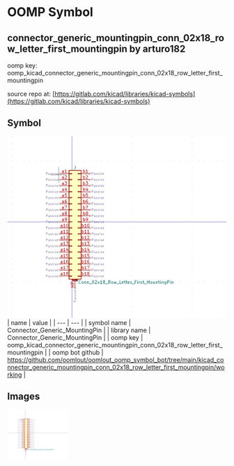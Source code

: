 # OOMP Symbol  
## connector_generic_mountingpin_conn_02x18_row_letter_first_mountingpin  by arturo182  
  
oomp key: oomp_kicad_connector_generic_mountingpin_conn_02x18_row_letter_first_mountingpin  
  
source repo at: [https://gitlab.com/kicad/libraries/kicad-symbols](https://gitlab.com/kicad/libraries/kicad-symbols)  
## Symbol  
  
[![working.png](working_600.png)](working.png)  
| name | value | 
| --- | --- | 
| symbol name | Connector_Generic_MountingPin | 
| library name | Connector_Generic_MountingPin | 
| oomp key | oomp_kicad_connector_generic_mountingpin_conn_02x18_row_letter_first_mountingpin | 
| oomp bot github | https://github.com/oomlout/oomlout_oomp_symbol_bot/tree/main/kicad_connector_generic_mountingpin_conn_02x18_row_letter_first_mountingpin/working | 
## Images  
  
[![working.png](working_140.png)](working.png)  
